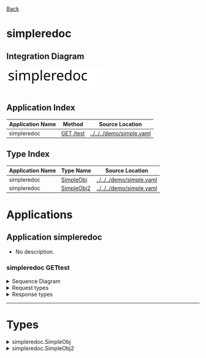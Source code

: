 

[Back](../README.md)


# simpleredoc

## Integration Diagram
![](../../../images/ThirdDivision-simpleredoc-integration.svg)







## Application Index
| Application Name | Method | Source Location |
----|----|----
simpleredoc | [GET /test](#simpleredoc-GETtest) | [../../../demo/simple.yaml](../../../demo/simple.yaml)|  

## Type Index
| Application Name | Type Name | Source Location |
----|----|----
simpleredoc | [SimpleObj](#simpleredoc.SimpleObj) | [../../../demo/simple.yaml](../../../demo/simple.yaml)|
simpleredoc | [SimpleObj2](#simpleredoc.SimpleObj2) | [../../../demo/simple.yaml](../../../demo/simple.yaml)|




# Applications





## Application simpleredoc

- No description.







### simpleredoc GETtest


<details>
<summary>Sequence Diagram</summary>

![](../../../images/ThirdDivision-simpleredoc-simpleredoc-gettest.svg)
</details>

<details>
<summary>Request types</summary>

#### Request types







</details>
<details>
<summary>Response types</summary>

#### Response types





![](../../../images/ThirdDivision-simpleredoc-simpleredoc-simpleobj.svg)



</details>

---




# Types




<details>
<summary>simpleredoc.SimpleObj</summary>

### simpleredoc.SimpleObj

- 

![](../../../images/ThirdDivision-simpleredoc-simpleredoc-simpleobjsimple.svg)

[Full Diagram](../../../images/ThirdDivision-simpleredoc-simpleredoc-simpleobj.svg)

#### Fields

| Field name | Type | Description |
|----|----|----|
| name | string | |

</details>
<details>
<summary>simpleredoc.SimpleObj2</summary>

### simpleredoc.SimpleObj2

- 

![](../../../images/ThirdDivision-simpleredoc-simpleredoc-simpleobj2simple.svg)

[Full Diagram](../../../images/ThirdDivision-simpleredoc-simpleredoc-simpleobj2.svg)

#### Fields

| Field name | Type | Description |
|----|----|----|
| name | SimpleObj | |

</details>

<div class="footer">

